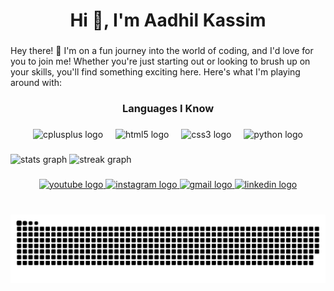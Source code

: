 <h1 align="center">Hi 👋, I'm Aadhil Kassim</h1>

###

<p align="left">Hey there! 👋 I'm on a fun journey into the world of coding, and I'd love for you to join me! Whether you're just starting out or looking to brush up on your skills, you'll find something exciting here. Here's what I'm playing around with:</p>

###

<h3 align="center">Languages I Know</h3>

###

<div align="center">
  <img src="https://cdn.jsdelivr.net/gh/devicons/devicon/icons/cplusplus/cplusplus-original.svg" height="30" alt="cplusplus logo"  />
  <img width="12" />
  <img src="https://cdn.jsdelivr.net/gh/devicons/devicon/icons/html5/html5-original.svg" height="30" alt="html5 logo"  />
  <img width="12" />
  <img src="https://cdn.jsdelivr.net/gh/devicons/devicon/icons/css3/css3-original.svg" height="30" alt="css3 logo"  />
  <img width="12" />
  <img src="https://cdn.jsdelivr.net/gh/devicons/devicon/icons/python/python-original.svg" height="30" alt="python logo"  />
</div>

###

<div align="left">
  <img src="https://github-readme-stats.vercel.app/api?username=SuperAadhil&hide_title=false&hide_rank=false&show_icons=true&include_all_commits=true&count_private=true&disable_animations=false&theme=dracula&locale=en&hide_border=false" height="150" alt="stats graph"  />
  <img src="https://streak-stats.demolab.com?user=SuperAadhil&locale=en&mode=daily&theme=dracula&hide_border=false&border_radius=5" height="150" alt="streak graph"  />
</div>

###

<div align="center">
  <a href="https://www.youtube.com/@aadhil__kassim" target="_blank">
    <img src="https://img.shields.io/static/v1?message=Youtube&logo=youtube&label=&color=FF0000&logoColor=white&labelColor=&style=for-the-badge" height="39" alt="youtube logo"  />
  </a>
  <a href="https://www.instagram.com/aadhil__kassim" target="_blank">
    <img src="https://img.shields.io/static/v1?message=Instagram&logo=instagram&label=&color=E4405F&logoColor=white&labelColor=&style=for-the-badge" height="39" alt="instagram logo"  />
  </a>
  <a href="aadhikassim@gmail.com" target="_blank">
    <img src="https://img.shields.io/static/v1?message=Gmail&logo=gmail&label=&color=D14836&logoColor=white&labelColor=&style=for-the-badge" height="39" alt="gmail logo"  />
  </a>
  <a href="https://www.linkedin.com/in/aadhil-kassim-9a7a56254" target="_blank">
    <img src="https://img.shields.io/static/v1?message=LinkedIn&logo=linkedin&label=&color=0077B5&logoColor=white&labelColor=&style=for-the-badge" height="39" alt="linkedin logo"  />
  </a>
</div>

###

<br clear="both">

<img src="https://raw.githubusercontent.com/SuperAadhil/SuperAadhil/output/snake.svg" alt="Snake animation" />

###